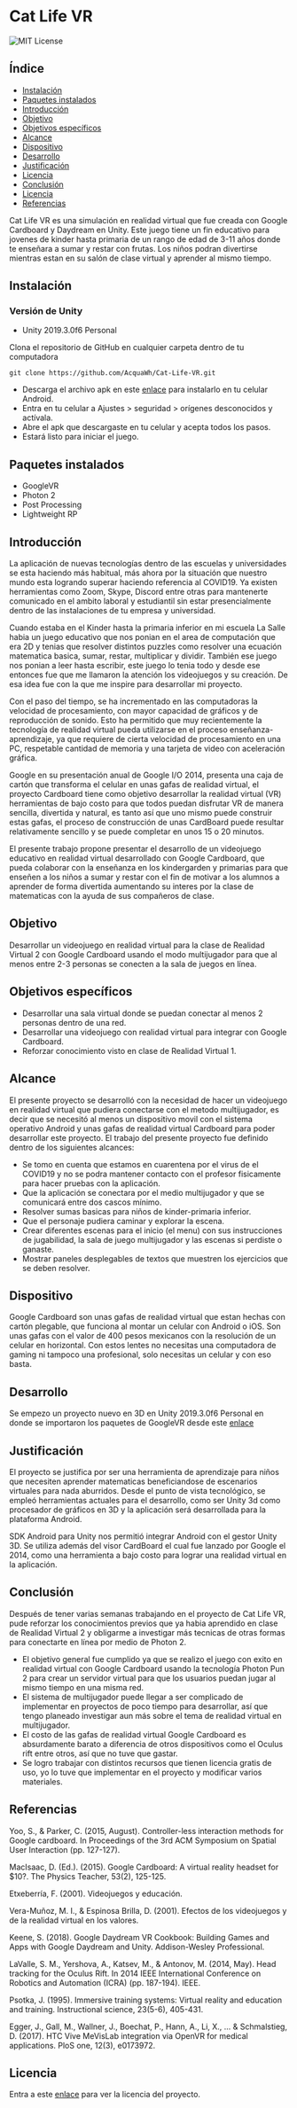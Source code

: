 # Cat Life VR
![MIT License](http://img.shields.io/badge/license-MIT-blue.svg?style=flat)

## Índice

- [Instalación](#instalación)
- [Paquetes instalados](#paquetes-instalados)
- [Introducción](#introducción)
- [Objetivo](#objetivo)
- [Objetivos específicos](#objetivos-específicos)
- [Alcance](#alcance)
- [Dispositivo](#dispositivo)
- [Desarrollo](#desarrollo)
- [Justificación](#justificación)
- [Licencia](#licencia)
- [Conclusión](#conclusión)
- [Licencia](#licencia)
- [Referencias](#referencias)

Cat Life VR es una simulación en realidad virtual que fue creada con Google Cardboard y Daydream en Unity. Este juego tiene un fin educativo para jovenes de kinder hasta primaria de un rango de edad de 3-11 años donde te enseñara a sumar y restar con frutas. Los niños podran divertirse mientras estan en su salón de clase virtual y aprender al mismo tiempo.

## Instalación

### Versión de Unity

 - Unity 2019.3.0f6 Personal

Clona el repositorio de GitHub en cualquier carpeta dentro de tu computadora

    git clone https://github.com/AcquaWh/Cat-Life-VR.git
    
- Descarga el archivo apk en este [enlace](#) para instalarlo en tu celular Android.
- Entra en tu celular a Ajustes > seguridad > orígenes desconocidos y actívala.
- Abre el apk que descargaste en tu celular y acepta todos los pasos.
- Estará listo para iniciar el juego.

## Paquetes instalados

- GoogleVR
- Photon 2
- Post Processing
- Lightweight RP

## Introducción
La aplicación de nuevas tecnologías dentro de las escuelas y universidades se esta haciendo más habitual, más ahora por la situación que nuestro mundo esta logrando superar haciendo referencia al COVID19. Ya existen herramientas como Zoom, Skype, Discord entre otras para mantenerte comunicado en el ambito laboral y estudiantil sin estar presencialmente dentro de las instalaciones de tu empresa y universidad.

Cuando estaba en el Kinder hasta la primaria inferior en mi escuela La Salle habia un juego educativo que nos ponian en el area de computación que era 2D y tenias que resolver distintos puzzles como resolver una ecuación matematica basica, sumar, restar, multiplicar y dividir. También ese juego nos ponian a leer hasta escribir, este juego lo tenia todo y desde ese entonces fue que me llamaron la atención los videojuegos y su creación. De esa idea fue con la que me inspire para desarrollar mi proyecto.

Con el paso del tiempo, se ha incrementado en las computadoras la velocidad de procesamiento, con mayor capacidad de gráficos y de reproducción de sonido. Esto ha
permitido que muy recientemente la tecnología de realidad virtual pueda utilizarse en el proceso enseñanza-aprendizaje, ya que requiere de cierta velocidad de procesamiento en
una PC, respetable cantidad de memoria y una tarjeta de video con aceleración gráfica.

Google en su presentación anual de Google I/O 2014, presenta una caja de cartón que transforma el celular en unas gafas de realidad virtual, el proyecto Cardboard tiene como
objetivo desarrollar la realidad virtual (VR) herramientas de bajo costo para que todos puedan disfrutar VR de manera sencilla, divertida y natural, es tanto así que uno mismo
puede construir estas gafas, el proceso de construcción de unas CardBoard puede resultar relativamente sencillo y se puede completar en unos 15 o 20 minutos.

El presente trabajo propone presentar el desarrollo de un videojuego educativo en realidad virtual desarrollado con Google Cardboard, que pueda colaborar con la enseñanza en los kindergarden y primarias para que enseñen a los niños a sumar y restar con el fin de motivar a los alumnos a aprender de forma divertida aumentando su interes por la clase de matematicas con la ayuda de sus compañeros de clase.

## Objetivo
Desarrollar un videojuego en realidad virtual para la clase de Realidad Virtual 2 con Google Cardboard usando el modo multijugador para que al menos entre 2-3 personas se conecten a la sala de juegos en línea.

## Objetivos específicos 
- Desarrollar una sala virtual donde se puedan conectar al menos 2 personas dentro de una red.
- Desarrollar una videojuego con realidad virtual para integrar con Google Cardboard.
- Reforzar conocimiento visto en clase de Realidad Virtual 1.

## Alcance
El presente proyecto se desarrolló con la necesidad de hacer un videojuego en realidad virtual que pudiera conectarse con el metodo multijugador, es decir que se necesitó al menos un dispositivo movil con el sistema operativo Android y unas gafas de realidad virtual Cardboard para poder desarrollar este proyecto. El trabajo del presente proyecto fue definido dentro de los siguientes alcances:
- Se tomo en cuenta que estamos en cuarentena por el virus de el COVID19 y no se podra mantener contacto con el profesor fisicamente para hacer pruebas con la aplicación.
- Que la aplicación se conectara por el medio multijugador y que se comunicará entre dos cascos mínimo.
- Resolver sumas basicas para niños de kinder-primaria inferior.
- Que el personaje pudiera caminar y explorar la escena.
- Crear diferentes escenas para el inicio (el menu) con sus instrucciones de jugabilidad, la sala de juego multijugador y las escenas si perdiste o ganaste.
- Mostrar paneles desplegables de textos que muestren los ejercicios que se deben resolver.

## Dispositivo
Google Cardboard son unas gafas de realidad virtual que estan hechas con cartón plegable, que funciona al montar un celular con Android o iOS. Son unas gafas con el valor de 400 pesos mexicanos con la resolución de un celular en horizontal. Con estos lentes no necesitas una computadora de gaming ni tampoco una profesional, solo necesitas un celular y con eso basta.

## Desarrollo
Se empezo un proyecto nuevo en 3D en Unity 2019.3.0f6 Personal en donde se importaron los paquetes de GoogleVR desde este [enlace](https://developers.google.com/vr/develop/unity/get-started-android) 


## Justificación
El proyecto se justifica por ser una herramienta de aprendizaje para niños que necesiten aprender matematicas beneficiandose de escenarios virtuales para nada aburridos.
Desde el punto de vista tecnológico, se empleó herramientas actuales para el desarrollo, como ser Unity 3d como procesador de gráficos en 3D y la aplicación será desarrollada para la plataforma Android. 

SDK Android para Unity nos permitió integrar Android con el gestor Unity 3D. Se utiliza además del visor CardBoard el cual fue lanzado por Google el 2014, como una herramienta
a bajo costo para lograr una realidad virtual en la aplicación.

## Conclusión
Después de tener varias semanas trabajando en el proyecto de Cat Life VR, pude reforzar los conocimientos previos que ya habia aprendido en clase de Realidad Virtual 2 y obligarme a investigar más tecnicas de otras formas para conectarte en línea por medio de Photon 2.

- El objetivo general fue cumplido ya que se realizo el juego con exito en realidad virtual con Google Cardboard usando la tecnología Photon Pun 2 para crear un servidor virtual para que los usuarios puedan jugar al mismo tiempo en una misma red.
- El sistema de multijugador puede llegar a ser complicado de implementar en proyectos de poco tiempo para desarrollar, así que tengo planeado investigar aun más sobre el tema de realidad virtual en multijugador.
- El costo de las gafas de realidad virtual Google Cardboard es absurdamente barato a diferencia de otros dispositivos como el Oculus rift entre otros, así que no tuve que gastar.
- Se logro trabajar con distintos recursos que tienen licencia gratis de uso, yo lo tuve que implementar en el proyecto y modificar varios materiales.

## Referencias
Yoo, S., & Parker, C. (2015, August). Controller-less interaction methods for Google cardboard. In Proceedings of the 3rd ACM Symposium on Spatial User Interaction (pp. 127-127).

MacIsaac, D. (Ed.). (2015). Google Cardboard: A virtual reality headset for $10?. The Physics Teacher, 53(2), 125-125.

Etxeberría, F. (2001). Videojuegos y educación.

Vera-Muñoz, M. I., & Espinosa Brilla, D. (2001). Efectos de los videojuegos y de la realidad virtual en los valores.

Keene, S. (2018). Google Daydream VR Cookbook: Building Games and Apps with Google Daydream and Unity. Addison-Wesley Professional.

LaValle, S. M., Yershova, A., Katsev, M., & Antonov, M. (2014, May). Head tracking for the Oculus Rift. In 2014 IEEE International Conference on Robotics and Automation (ICRA) (pp. 187-194). IEEE.

Psotka, J. (1995). Immersive training systems: Virtual reality and education and training. Instructional science, 23(5-6), 405-431.

Egger, J., Gall, M., Wallner, J., Boechat, P., Hann, A., Li, X., ... & Schmalstieg, D. (2017). HTC Vive MeVisLab integration via OpenVR for medical applications. PloS one, 12(3), e0173972.

## Licencia
Entra a este [enlace](https://github.com/AcquaWh/VR-Multiplayer/blob/master/LICENSE) para ver la licencia del proyecto.
